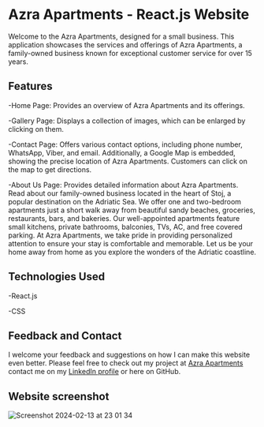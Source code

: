 # Azra Apartments - React.js Website

Welcome to the Azra Apartments, designed for a small business. This application showcases the services and offerings of Azra Apartments, a family-owned business known for exceptional customer service for over 15 years.

## Features

-Home Page: Provides an overview of Azra Apartments and its offerings.

-Gallery Page: Displays a collection of images, which can be enlarged by clicking on them.

-Contact Page: Offers various contact options, including phone number, WhatsApp, Viber, and email. Additionally, a Google Map is embedded, showing the precise location of Azra Apartments. Customers can click on the map to get directions.

-About Us Page: Provides detailed information about Azra Apartments. Read about our family-owned business located in the heart of Stoj, a popular destination on the Adriatic Sea. We offer one and two-bedroom apartments just a short walk away from beautiful sandy beaches, groceries, restaurants, bars, and bakeries. Our well-appointed apartments feature small kitchens, private bathrooms, balconies, TVs, AC, and free covered parking. At Azra Apartments, we take pride in providing personalized attention to ensure your stay is comfortable and memorable. Let us be your home away from home as you explore the wonders of the Adriatic coastline.

## Technologies Used

-React.js

-CSS

## Feedback and Contact

I welcome your feedback and suggestions on how I can make this website even better. Please feel free to check out my project at [Azra Apartments](https://eelezovic.github.io/azra-apartments/#/)
 contact me on my [LinkedIn profile](https://www.linkedin.com/) or here on GitHub.

 ## Website screenshot

 ![Screenshot 2024-02-13 at 23 01 34](https://github.com/eelezovic/azra-apartments/assets/107818535/4bff5f1e-4985-4149-804b-389c5c0449f2)

